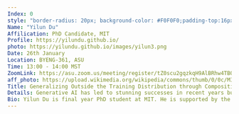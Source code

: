 ```yaml
---
Index: 0
style: "border-radius: 20px; background-color: #F0F0F0;padding-top:16px;padding-bottom:16px;padding-left:32px;padding-right:32px;"
Name: "Yilun Du"
Affilication: PhD Candidate, MIT
Profile: https://yilundu.github.io/
photo: https://yilundu.github.io/images/yilun3.png
Date: 26th January
Location: BYENG-361, ASU
Time: 13:00 - 14:00 MST
ZoomLink: https://asu.zoom.us/meeting/register/tZ0scu2gqzkqH9AlBRhw4TBQBlU2a4ZsC_ZV
aff_photo: https://upload.wikimedia.org/wikipedia/commons/thumb/0/0c/MIT_logo.svg/2560px-MIT_logo.svg.png
Title: Generalizing Outside the Training Distribution through Compositional Generation
Details: Generative AI has led to stunning successes in recent years but is fundamentally limited by the amount of data available.  This is especially limiting in the embodied setting – where an agent must make decisions in completely new environments. In this talk, I’ll introduce the idea of compositional generative modeling, which can significantly reduce needed data requirements by building complex generative models from smaller constituents. I’ll first introduce the idea of energy-based models and illustrate how they enable compositional generative modeling. I’ll then illustrate how such compositional models enable the synthesis of complex plans in novel environments as well as complex visual scenes in unseen environments. Finally, I'll show how such compositionality can be applied to multimodal models to construct decision making systems that can hierarchically plan to solve long-horizon problems.
Bio: Yilun Du is final year PhD student at MIT. He is supported by the NSF Graduate Research Fellowship and was previously a research fellow at OpenAI, a visiting researcher at FAIR and a student researcher at Google Deepmind.
---
```

